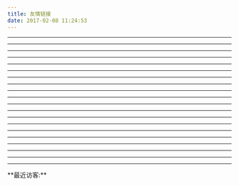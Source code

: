 ```yaml
---
title: 友情链接
date: 2017-02-08 11:24:53
---
```

<hr><hr><hr><hr><hr><hr><hr><hr><hr><hr><hr><hr><hr><hr><hr><hr><hr><hr><hr>



















<hr>
**最近访客:**
<ul class="ds-recent-visitors" data-num-items="46" data-avatar-size="40"></ul>
